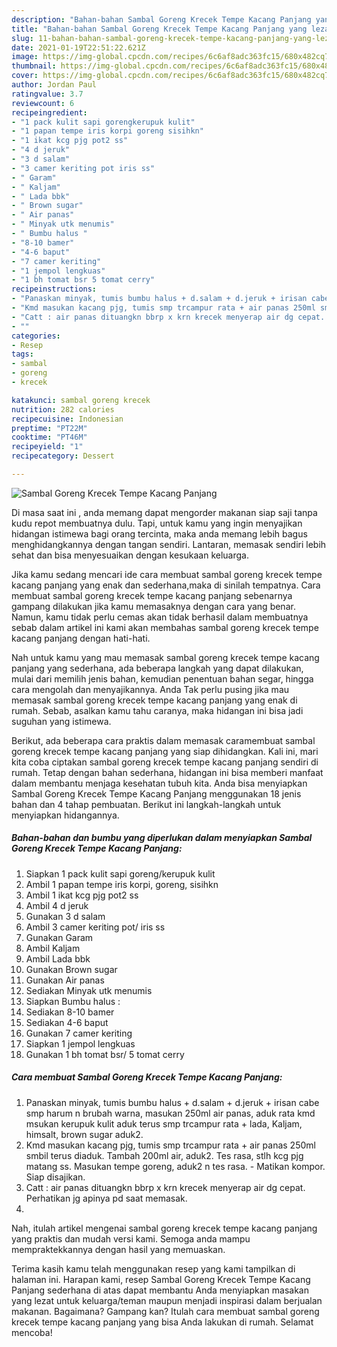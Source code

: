 ```yaml
---
description: "Bahan-bahan Sambal Goreng Krecek Tempe Kacang Panjang yang lezat dan Mudah Dibuat"
title: "Bahan-bahan Sambal Goreng Krecek Tempe Kacang Panjang yang lezat dan Mudah Dibuat"
slug: 11-bahan-bahan-sambal-goreng-krecek-tempe-kacang-panjang-yang-lezat-dan-mudah-dibuat
date: 2021-01-19T22:51:22.621Z
image: https://img-global.cpcdn.com/recipes/6c6af8adc363fc15/680x482cq70/sambal-goreng-krecek-tempe-kacang-panjang-foto-resep-utama.jpg
thumbnail: https://img-global.cpcdn.com/recipes/6c6af8adc363fc15/680x482cq70/sambal-goreng-krecek-tempe-kacang-panjang-foto-resep-utama.jpg
cover: https://img-global.cpcdn.com/recipes/6c6af8adc363fc15/680x482cq70/sambal-goreng-krecek-tempe-kacang-panjang-foto-resep-utama.jpg
author: Jordan Paul
ratingvalue: 3.7
reviewcount: 6
recipeingredient:
- "1 pack kulit sapi gorengkerupuk kulit"
- "1 papan tempe iris korpi goreng sisihkn"
- "1 ikat kcg pjg pot2 ss"
- "4 d jeruk"
- "3 d salam"
- "3 camer keriting pot iris ss"
- " Garam"
- " Kaljam"
- " Lada bbk"
- " Brown sugar"
- " Air panas"
- " Minyak utk menumis"
- " Bumbu halus "
- "8-10 bamer"
- "4-6 baput"
- "7 camer keriting"
- "1 jempol lengkuas"
- "1 bh tomat bsr 5 tomat cerry"
recipeinstructions:
- "Panaskan minyak, tumis bumbu halus + d.salam + d.jeruk + irisan cabe smp harum n brubah warna, masukan 250ml air panas, aduk rata kmd msukan kerupuk kulit aduk terus smp trcampur rata + lada, Kaljam, himsalt, brown sugar aduk2."
- "Kmd masukan kacang pjg, tumis smp trcampur rata + air panas 250ml smbil terus diaduk. Tambah 200ml air, aduk2. Tes rasa, stlh kcg pjg matang ss. Masukan tempe goreng, aduk2 n tes rasa.  Matikan kompor. Siap disajikan."
- "Catt : air panas dituangkn bbrp x krn krecek menyerap air dg cepat. Perhatikan jg apinya pd saat memasak."
- ""
categories:
- Resep
tags:
- sambal
- goreng
- krecek

katakunci: sambal goreng krecek 
nutrition: 282 calories
recipecuisine: Indonesian
preptime: "PT22M"
cooktime: "PT46M"
recipeyield: "1"
recipecategory: Dessert

---
```



![Sambal Goreng Krecek Tempe Kacang Panjang](https://img-global.cpcdn.com/recipes/6c6af8adc363fc15/680x482cq70/sambal-goreng-krecek-tempe-kacang-panjang-foto-resep-utama.jpg)

Di masa  saat ini , anda memang dapat mengorder makanan siap saji tanpa kudu repot membuatnya dulu. Tapi, untuk kamu yang ingin menyajikan hidangan istimewa bagi orang tercinta, maka anda memang lebih bagus menghidangkannya dengan tangan sendiri. Lantaran, memasak sendiri lebih sehat dan bisa menyesuaikan dengan kesukaan keluarga.

Jika kamu sedang mencari ide cara membuat sambal goreng krecek tempe kacang panjang yang enak dan sederhana,maka di sinilah tempatnya. Cara membuat sambal goreng krecek tempe kacang panjang  sebenarnya gampang dilakukan jika kamu memasaknya dengan cara yang benar. Namun, kamu tidak perlu cemas akan tidak berhasil dalam membuatnya 
sebab dalam artikel ini kami akan membahas sambal goreng krecek tempe kacang panjang dengan hati-hati.  



Nah untuk kamu yang mau memasak sambal goreng krecek tempe kacang panjang yang sederhana, ada beberapa langkah yang dapat dilakukan, mulai dari memilih jenis bahan, kemudian penentuan bahan segar, hingga cara mengolah dan menyajikannya. Anda Tak perlu pusing jika mau memasak sambal goreng krecek tempe kacang panjang yang enak di rumah. Sebab, asalkan kamu  tahu caranya, maka hidangan ini bisa jadi suguhan yang istimewa.

Berikut, ada beberapa cara praktis  dalam memasak caramembuat sambal goreng krecek tempe kacang panjang yang siap dihidangkan. Kali ini, mari kita coba ciptakan sambal goreng krecek tempe kacang panjang sendiri di rumah. Tetap dengan bahan sederhana, hidangan ini bisa memberi manfaat dalam membantu menjaga kesehatan tubuh kita. Anda bisa menyiapkan Sambal Goreng Krecek Tempe Kacang Panjang menggunakan 18 jenis bahan dan 4 tahap pembuatan. Berikut ini langkah-langkah untuk menyiapkan hidangannya.

<!--inarticleads1-->

##### Bahan-bahan dan bumbu yang diperlukan dalam menyiapkan Sambal Goreng Krecek Tempe Kacang Panjang:

1. Siapkan 1 pack kulit sapi goreng/kerupuk kulit
1. Ambil 1 papan tempe iris korpi, goreng, sisihkn
1. Ambil 1 ikat kcg pjg pot2 ss
1. Ambil 4 d jeruk
1. Gunakan 3 d salam
1. Ambil 3 camer keriting pot/ iris ss
1. Gunakan  Garam
1. Ambil  Kaljam
1. Ambil  Lada bbk
1. Gunakan  Brown sugar
1. Gunakan  Air panas
1. Sediakan  Minyak utk menumis
1. Siapkan  Bumbu halus :
1. Sediakan 8-10 bamer
1. Sediakan 4-6 baput
1. Gunakan 7 camer keriting
1. Siapkan 1 jempol lengkuas
1. Gunakan 1 bh tomat bsr/ 5 tomat cerry




<!--inarticleads2-->

##### Cara membuat Sambal Goreng Krecek Tempe Kacang Panjang:

1. Panaskan minyak, tumis bumbu halus + d.salam + d.jeruk + irisan cabe smp harum n brubah warna, masukan 250ml air panas, aduk rata kmd msukan kerupuk kulit aduk terus smp trcampur rata + lada, Kaljam, himsalt, brown sugar aduk2.
1. Kmd masukan kacang pjg, tumis smp trcampur rata + air panas 250ml smbil terus diaduk. Tambah 200ml air, aduk2. Tes rasa, stlh kcg pjg matang ss. Masukan tempe goreng, aduk2 n tes rasa.  - Matikan kompor. Siap disajikan.
1. Catt : air panas dituangkn bbrp x krn krecek menyerap air dg cepat. Perhatikan jg apinya pd saat memasak.
1. 




Nah, itulah artikel mengenai  sambal goreng krecek tempe kacang panjang  yang praktis dan mudah versi kami. Semoga anda mampu mempraktekkannya dengan hasil yang memuaskan. 

Terima kasih kamu telah menggunakan resep yang kami tampilkan di halaman ini. Harapan kami, resep  Sambal Goreng Krecek Tempe Kacang Panjang sederhana di atas dapat membantu Anda menyiapkan masakan yang lezat untuk keluarga/teman maupun menjadi inspirasi dalam berjualan makanan. Bagaimana? Gampang kan? Itulah cara membuat sambal goreng krecek tempe kacang panjang yang bisa Anda lakukan di rumah. Selamat mencoba!

